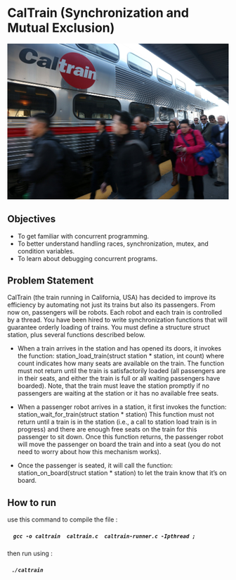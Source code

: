 # CalTrain (Synchronization and Mutual Exclusion)
![Caltrain Image ](caltrain.jpg)

## Objectives

 -  To get familiar with concurrent programming.
 -  To better understand handling races, synchronization, mutex, and condition variables.
 -  To learn about debugging concurrent programs.

## Problem Statement

CalTrain (the train running in California, USA) has decided to improve its efficiency by automating not just its trains but also its passengers. From now on, passengers will be robots. Each robot and each train is controlled by a thread. You have been hired to write synchronization functions that will guarantee orderly loading of trains. You must define a structure struct station, plus several functions described below.

- When a train arrives in the station and has opened its doors, it invokes the function: station_load_train(struct station * station, int count) where count indicates how many seats are available on the train. The function must not return until the train is satisfactorily loaded (all passengers are in their seats, and either the train is full or all waiting passengers have boarded). Note, that the train must leave the station promptly if no passengers are waiting at the station or it has no available free seats.

- When a passenger robot arrives in a station, it first invokes the function: station_wait_for_train(struct station * station) This function must not return until a train is in the station (i.e., a call to station load train is in progress) and there are enough free seats on the train for this passenger to sit down. Once this function returns, the passenger robot will move the passenger on board the train and into a seat (you do not need to worry about how this mechanism works).

- Once the passenger is seated, it will call the function: station_on_board(struct station * station) to let the train know that it’s on board.

## How to run

use this command to compile the file :<br>
#####  &nbsp;  &nbsp; `gcc -o caltrain  caltrain.c  caltrain-runner.c -Ipthread ;`<br>
then run using :<br>
 #####   &nbsp;  &nbsp;`./caltrain`
